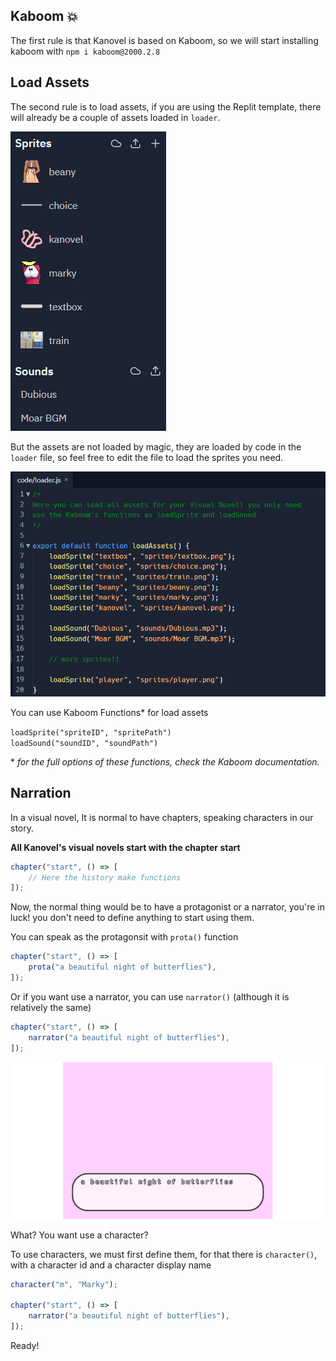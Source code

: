 ## Kaboom 💥

The first rule is that Kanovel is based on Kaboom, so we will start installing kaboom with `npm i kaboom@2000.2.8`

## Load Assets

The second rule is to load assets, if you are using the Replit template, there will already be a couple of assets loaded in `loader`.

![image](images/DefaultAssets.png)

But the assets are not loaded by magic, they are loaded by code in the `loader` file, so feel free to edit the file to load the sprites you need.

![image](images/CodeAssets.png)

You can use Kaboom Functions* for load assets

`loadSprite("spriteID", "spritePath")` <br>
`loadSound("soundID", "soundPath")`

\* *for the full options of these functions, check the Kaboom documentation.*

## Narration

In a visual novel, It is normal to have chapters, speaking characters in our story.

**All Kanovel's visual novels start with the chapter start**

```js
chapter("start", () => [
    // Here the history make functions
]);
```

Now, the normal thing would be to have a protagonist or a narrator, you're in luck! you don't need to define anything to start using them.

You can speak as the protagonsit with `prota()` function
```js
chapter("start", () => [
    prota("a beautiful night of butterflies"),
]);
```

Or if you want use a narrator, you can use `narrator()` (although it is relatively the same)

```js
chapter("start", () => [
    narrator("a beautiful night of butterflies"),
]);
```

![Narrator/Protagonist in the game](images/ProtagonistExample.png)

What? You want use a character?

To use characters, we must first define them, for that there is `character()`, with a character id and a character display name

```js
character("m", "Marky");

chapter("start", () => [
    narrator("a beautiful night of butterflies"),
]);
```

Ready!